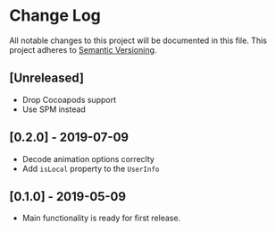 # Change Log
All notable changes to this project will be documented in this file.
This project adheres to [Semantic Versioning](http://semver.org/).

## [Unreleased]
- Drop Cocoapods support
- Use SPM instead

## [0.2.0] - 2019-07-09
- Decode animation options correclty
- Add `isLocal` property to the `UserInfo`

## [0.1.0] - 2019-05-09
- Main functionality is ready for first release.
